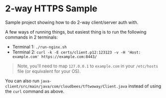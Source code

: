 # 2-way HTTPS Sample

Sample project showing how to do 2-way client/server auth with.

A few ways of running things, but easiest thing is to run the following commands in 2 terminals:

* Terminal 1: `./run-nginx.sh`
* Terminal 2: `curl -k -E certs/client.p12:123123 -v -H 'Host: example.com' https://example.com:8443/`

> Note, you'll need to map `127.0.0.1` to `example.com` in your `/etc/hosts` file (or equivalent for your OS).

You can also run `java-client/src/main/java/com/cloudbees/tftwoway/Client.java` instead of using the `curl` command as above.